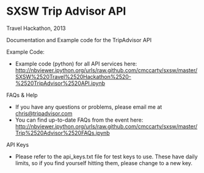 SXSW Trip Advisor API
====
Travel Hackathon, 2013

Documentation and Example code for the TripAdvisor API

Example Code:
- Example code (python) for all API services here: http://nbviewer.ipython.org/urls/raw.github.com/cmccarty/sxsw/master/SXSW%2520Travel%2520Hackathon%2520-%2520TripAdvisor%2520API.ipynb

FAQs & Help
- If you have any questions or problems, please email me at chris@tripadvisor.com
- You can find up-to-date FAQs from the event here: http://nbviewer.ipython.org/urls/raw.github.com/cmccarty/sxsw/master/Trip%2520Advisor%2520FAQs.ipynb

API Keys
- Please refer to the api_keys.txt file for test keys to use.  These have daily limits, so if you find yourself hitting them, please change to a new key.
